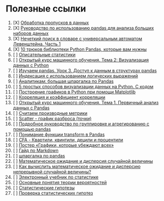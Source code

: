 # Полезные ссылки
1. [X] [Обработка пропусков в данных](https://loginom.ru/blog/missing)
2. [X] [Руководство по использованию pandas для анализа больших наборов данных](https://habr.com/ru/company/ruvds/blog/442516/)
3. [X] [Нечеткий поиск в словаре с универсальным автоматом Левенштейна. Часть 1](https://habr.com/ru/post/275937/)
4. [X] [10 трюков библиотеки Python Pandas, которые вам нужны](https://proglib.io/p/pandas-tricks)
5. [ ] [Описательные статистики](http://statistica.ru/theory/opisatelnye-statistiki/)
6. [ ] [Открытый курс машинного обучения. Тема 2: Визуализация данных c Python](https://habr.com/ru/company/ods/blog/323210/)
7. [ ] [Изучаем pandas. Урок 3. Доступ к данным в структурах pandas](https://devpractice.ru/pandas-indexing-part3/)
8. [ ] [Индексация с использованием логических выражений](https://devpractice.ru/pandas-indexing-part3/#p6)
9. [ ] [Аналитикам: большая шпаргалка по Pandas](https://smysl.io/blog/pandas/#Объединяем-несколько-датафреймов)
10. [ ] [5 простых способов визуализации данных на Python. С кодом](https://medium.com/nuances-of-programming/5-простых-способов-визуализации-данных-на-python-с-кодом-e0053808c83d)
11. [ ] [Построение графиков в Python при помощи Matplotlib](https://python-scripts.com/matplotlib)
12. [ ] [Корреляция и коэффициент корреляции](https://tocodata.com/marketing/korrelyaciya.html)
13. [ ] [Открытый курс машинного обучения. Тема 1. Первичный анализ данных с Pandas](https://habr.com/ru/company/ods/blog/322626/)
14. [ ] [Считаем производные метрики](https://smysl.io/blog/pandas/#Считаем-производные-метрики)
15. [ ] [Scatter - график разброса (точки)](https://pyprog.pro/mpl/mpl_scatter.html?ysclid=l65k3vmmqd649359421)
16. [ ] [Подробное руководство по группировке и агрегированию с помощью pandas](https://dfedorov.spb.ru/pandas/Подробное%20руководство%20по%20группировке%20и%20агрегированию%20с%20помощью%20pandas.html)
17. [ ] [Понимание функции transform в Pandas](https://dfedorov.spb.ru/pandas/Понимание%20функции%20transform%20в%20Pandas.html)
18. [ ] [CFA - Квартили, квинтили, децили и процентили](https://fin-accounting.ru/cfa/l1/quantitative/cfa-quartiles-quintiles-deciles-percentiles?ysclid=l7gy2kky4i156375632)
19. [ ] [Постер «Графики, которые убеждают всех»](https://www.notion.so/6c5ae8ceb8b5411e907c93c9b5e6a44e)
20. [ ] [Гайд по Markdown](https://www.markdownguide.org/basic-syntax/)
21. [ ] [шпаргалка по pandas](https://github.com/pandas-dev/pandas/blob/main/doc/cheatsheet/Pandas_Cheat_Sheet.pdf)
22. [ ] [Математическое ожидание и дисперсия случайной величины](https://function-x.ru/probabilities_expectation_dispersion.html)
23. [ ] [Как вычислить математическое ожидание и дисперсию непрерывной случайной величины?](http://www.mathprofi.ru/matematicheskoe_ozhidanie_i_dispersiya_nsv.html)
24. [ ] [Электронный учебник по статистике](http://statsoft.ru/home/textbook/default.htm)
25. [ ] [Основные понятия теории вероятностей](https://web.archive.org/web/20201130231139/http://mathhelpplanet.com/static.php?p=osnovnye-ponyatiya-tyeorii-veroyatnostyei)
26. [ ] [Статистические гипотезы](http://mathhelpplanet.com/static.php?p=statisticheskie-gipotezy)
27. [ ] [Проверка статистических гипотез](http://www.machinelearning.ru/wiki/index.php?title=Проверка_статистических_гипотез)